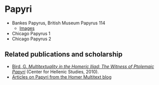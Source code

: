 # Papyri #
- Bankes Papyrus, British Museum Papyrus 114
	- [Images][3]
- Chicago Papyrus 1
- Chicago Papyrus 2


## Related publications and scholarship ##


- [Bird, G. *Multitextuality in the Homeric Iliad: The Witness of Ptolemaic Papyri*](http://chs.harvard.edu/wa/pageR?tn=ArticleWrapper&bdc=12&mn=4855) (Center for Hellenic Studies, 2010).
- [Articles on Papyri from the Homer Multitext blog](http://homermultitext.blogspot.com/search/label/papyri)

[3]: http://www.homermultitext.org/hmt-digital/browseimg?urn=urn:cite:hmt:bmpap114


